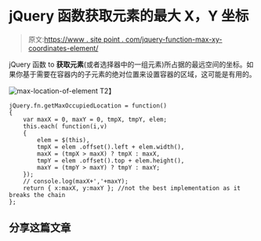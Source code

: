 # jQuery 函数获取元素的最大 X，Y 坐标

> 原文:[https://www . site point . com/jquery-function-max-xy-coordinates-element/](https://www.sitepoint.com/jquery-function-max-xy-coordinates-element/)

jQuery 函数 to **获取元素**(或者选择器中的一组元素)所占据的最远空间的坐标。如果你基于需要在容器内的子元素的绝对位置来设置容器的区域，这可能是有用的。

![max-location-of-element](../Images/92b206b6360d2c7f15b4dfd33e82bd3c.png "max-location-of-element")
T2】

```
jQuery.fn.getMaxOccupiedLocation = function()
{
    var maxX = 0, maxY = 0, tmpX, tmpY, elem;
    this.each( function(i,v)
    {
        elem = $(this),
        tmpX = elem .offset().left + elem.width(),
        maxX = (tmpX > maxX) ? tmpX : maxX,
        tmpY = elem .offset().top + elem.height(),
        maxY = (tmpY > maxY) ? tmpY : maxY;
    });
    // console.log(maxX+','+maxY);
    return { x:maxX, y:maxY }; //not the best implementation as it breaks the chain
};
```

## 分享这篇文章